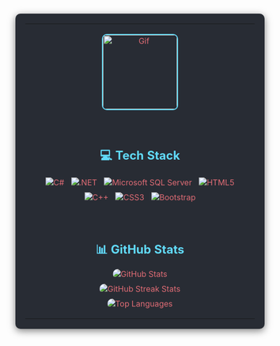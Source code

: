 <table align="center" width="80%" style="border-collapse: collapse; text-align: center; background-color: #282c34; color: #e06c75; padding: 20px; border-radius: 10px; box-shadow: 0 4px 15px rgba(0, 0, 0, 0.5);">
  <tr>
    <td align="center" style="padding: 20px;">
      <img src="https://media3.giphy.com/media/bGgsc5mWoryfgKBx1u/giphy.webp?cid=790b7611k6psdiyv1ff2hyfqk04ghwlyz0hg2as73b6hscpe&ep=v1_gifs_search&rid=giphy.webp&ct=g" 
        alt="Gif" 
        width="150" 
        style="max-width: 100%; height: auto; border-radius: 10px; border: 2px solid #61dafb;" />
    </td>
  </tr>
  <tr>
    <td align="center" style="padding: 20px;">
      <h1 style="color: #61dafb; font-size: 24px;">💻 Tech Stack</h1>
      <img src="https://img.shields.io/badge/c%23-%23239120.svg?style=flat&logo=csharp&logoColor=white" alt="C#" style="margin: 5px;" />
      <img src="https://img.shields.io/badge/.NET-5C2D91?style=flat&logo=.net&logoColor=white" alt=".NET" style="margin: 5px;" />
      <img src="https://img.shields.io/badge/Microsoft%20SQL%20Server-CC2927?style=flat&logo=microsoft%20sql%20server&logoColor=white" alt="Microsoft SQL Server" style="margin: 5px;" />
      <img src="https://img.shields.io/badge/HTML5-E34F26?style=flat&logo=html5&logoColor=white" alt="HTML5" style="margin: 5px;" />
      <img src="https://img.shields.io/badge/C++-00599C?style=flat&logo=c%2B%2B&logoColor=white" alt="C++" style="margin: 5px;" />
      <img src="https://img.shields.io/badge/CSS3-1572B6?style=flat&logo=css3&logoColor=white" alt="CSS3" style="margin: 5px;" />
      <img src="https://img.shields.io/badge/Bootstrap-563D7C?style=flat&logo=bootstrap&logoColor=white" alt="Bootstrap" style="margin: 5px;" />
    </td>
  </tr>
  <tr>
    <td align="center" style="padding: 20px;">
      <h1 style="color: #61dafb; font-size: 24px;">📊 GitHub Stats</h1>
      <img src="https://github-readme-stats.vercel.app/api?username=armandogjona&theme=radical&hide_border=false&include_all_commits=false&count_private=false" 
        alt="GitHub Stats" 
        style="border-radius: 10px; margin-bottom: 10px;" /><br />
      <img src="https://github-readme-streak-stats.herokuapp.com/?user=armandogjona&theme=radical&hide_border=false" 
        alt="GitHub Streak Stats" 
        style="border-radius: 10px; margin-bottom: 10px;" /><br />
      <img src="https://github-readme-stats.vercel.app/api/top-langs/?username=armandogjona&theme=radical&hide_border=false&include_all_commits=false&count_private=false&layout=compact" 
        alt="Top Languages" 
        style="border-radius: 10px;" />
    </td>
  </tr>
</table>

